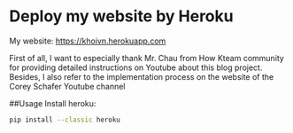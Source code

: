 ﻿# Deploy my website by Heroku
 
 My website: https://khoivn.herokuapp.com
 
 First of all, I want to especially thank Mr. Chau from How Kteam community for providing detailed instructions on Youtube about this blog project. Besides, I also refer to the implementation process on the website of the Corey Schafer Youtube channel
 
 
##Usage
Install heroku:
```bash
pip install --classic heroku
```
